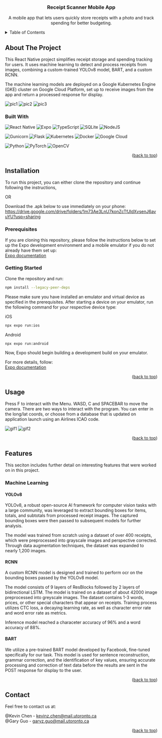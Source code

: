 <!-- PROJECT LOGO
<br />
<div align="center">
  <a href="https://github.com/github_username/repo_name">
    <img src="images/logo.png" alt="Logo" width="80" height="80">
  </a>
-->

<h3 align="center">Receipt Scanner Mobile App</h3>

  <p align="center">
    A mobile app that lets users quickly store receipts with a photo and track spending for better budgeting.
   <br />

<!-- TABLE OF CONTENTS -->
<details>
  <summary>Table of Contents</summary>
  <ol>
    <li>
      <a href="#about-the-project">About The Project</a>
      <ul>
        <li><a href="#built-with">Built With</a></li>
      </ul>
    </li>
    <li>
      <a href="#installation">Installation</a>
      <ul>
        <li><a href="#getting-started">Getting Started</a></li>
        <li><a href="#prerequisites">Prerequisites</a></li>
      </ul>
    </li>
    <li><a href="#usage">Usage</a></li>
    <li>
      <a href="#features">Features</a>
      <ul>
        <li><a href="#machine-learning">Machine Learning</a></li>
      </ul>
    </li>
    <li><a href="#contact">Contact</a></li>
  </ol>
</details>

<!-- ABOUT THE PROJECT -->

## About The Project

This React Native project simplifies receipt storage and spending tracking for users. It uses machine learning to detect and process receipts from images, combining a custom-trained YOLOv8 model, BART, and a custom RCNN.

The machine learning models are deployed on a Google Kubernetes Engine (GKE) cluster on Google Cloud Platform, set up to receive images from the app and return a processed response for display.

![pic1](<./images/Screenshot(191).png>)
![pic2](<./images/Screenshot(192).png>)
![pic3](<./images/Screenshot(195).png>)

### Built With

![React Native](https://img.shields.io/badge/react_native-%2320232a.svg?style=for-the-badge&logo=react&logoColor=%2361DAFB)
![Expo](https://img.shields.io/badge/expo-1C1E24?style=for-the-badge&logo=expo&logoColor=#D04A37)
![TypeScript](https://img.shields.io/badge/typescript-%23007ACC.svg?style=for-the-badge&logo=typescript&logoColor=white)
![SQLite](https://img.shields.io/badge/sqlite-%2307405e.svg?style=for-the-badge&logo=sqlite&logoColor=white)
![NodeJS](https://img.shields.io/badge/node.js-6DA55F?style=for-the-badge&logo=node.js&logoColor=white)

![Gunicorn](https://img.shields.io/badge/gunicorn-%298729.svg?style=for-the-badge&logo=gunicorn&logoColor=white)
![Flask](https://img.shields.io/badge/flask-%23000.svg?style=for-the-badge&logo=flask&logoColor=white)
![Kubernetes](https://img.shields.io/badge/kubernetes-%23326ce5.svg?style=for-the-badge&logo=kubernetes&logoColor=white)
![Docker](https://img.shields.io/badge/docker-%230db7ed.svg?style=for-the-badge&logo=docker&logoColor=white)
![Google Cloud](https://img.shields.io/badge/GoogleCloud-%234285F4.svg?style=for-the-badge&logo=google-cloud&logoColor=white)

![Python](https://img.shields.io/badge/python-3670A0?style=for-the-badge&logo=python&logoColor=ffdd54)
![PyTorch](https://img.shields.io/badge/PyTorch-%23EE4C2C.svg?style=for-the-badge&logo=PyTorch&logoColor=white)
![OpenCV](https://img.shields.io/badge/opencv-%23white.svg?style=for-the-badge&logo=opencv&logoColor=white)

<p align="right">(<a href="#readme-top">back to top</a>)</p>

<!-- INSTALLATION -->

## Installation

To run this project, you can either clone the repository and continue following the instructions,

OR

Download the .apk below to use immediately on your phone:  
https://drive.google.com/drive/folders/1m73Ae3LnU7konZcTfJIdXvsenJ6avuYU?usp=sharing

### Prerequisites

If you are cloning this repository, please follow the instructions below to set up the Expo development environment and a mobile emulator if you do not already have them set up:  
[Expo documentation](https://docs.expo.dev/get-started/set-up-your-environment/?mode=development-build&buildEnv=local&platform=android&device=simulated)

### Getting Started

Clone the repository and run:

```sh
npm install --legacy-peer-deps
```
Please make sure you have installed an emulator and virtual device as specified in the prerequisites.
After starting a device on your emulator, run the following command for your respective device type:

iOS
```sh
npx expo run:ios
```

Android
```sh
npx expo run:android
```

Now, Expo should begin building a development build on your emulator.  

For more details, follow:  
[Expo documentation](https://docs.expo.dev/get-started/set-up-your-environment/?mode=development-build&buildEnv=local&platform=android&device=simulated)

<p align="right">(<a href="#readme-top">back to top</a>)</p>

<!-- USAGE EXAMPLES -->

## Usage

Press F to interact with the Menu. WASD, C and SPACEBAR to move the camera.
There are two ways to interact with the program. You can enter in the long/lat coords, or choose from a database that is updated on application launch using an Airlines ICAO code.

![gif1](./images/Animation.gif)
![gif2](./images/Animation2.gif)

<p align="right">(<a href="#readme-top">back to top</a>)</p>

<!-- Feature Details -->

## Features

This seciton includes further detail on interesting features that were worked on in this project.

### Machine Learning

#### YOLOv8

YOLOv8, a robust open-source AI framework for computer vision tasks with a large community, was leveraged to extract bounding boxes for items, totals, and subtotals from processed receipt images. The captured bounding boxes were then passed to subsequent models for further analysis.

The model was trained from scratch using a dataset of over 400 receipts, which were preprocessed into grayscale images and perspective corrected. Through data augmentation techniques, the dataset was expanded to nearly 1,200 images.

#### RCNN

A custom RCNN model is designed and trained to perform ocr on the bounding boxes passed by the YOLOv8 model. 

The model consists of 9 layers of ResBlocks followed by 2 layers of bidirectional LSTM. The model is trained on a dataset of about 42000 image preprocessed into greyscale images. The dataset contains 1-3 words, prices, or other special characters that appear on receipts. Training process utilizes CTC loss, a decaying learning rate, as well as character error rate and word error rate as metrics. 

Inference model reached a characeter accuracy of 96% and a word accuracy of 88%.

#### BART

We utilize a pre-trained BART model developed by Facebook, fine-tuned specifically for our task. This model is used for sentence reconstruction, grammar correction, and the identification of key values, ensuring accurate processing and correction of text data before the results are sent in the POST response for display to the user.

<p align="right">(<a href="#readme-top">back to top</a>)</p>

<!-- CONTACT -->

## Contact

Feel free to contact us at:

@Kevin Chen - kevinz.chen@mail.utoronto.ca\
@Gary Guo - garyz.guo@mail.utoronto.ca

<p align="right">(<a href="#readme-top">back to top</a>)</p>
